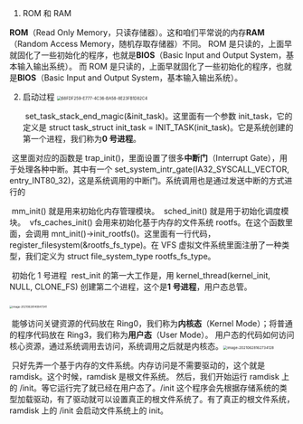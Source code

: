 1. ROM 和 RAM	

**ROM**（Read Only Memory，只读存储器）。这和咱们平常说的内存**RAM**（Random Access Memory，随机存取存储器）不同。
ROM 是只读的，上面早就固化了一些初始化的程序，也就是**BIOS**（Basic Input and Output System，基本输入输出系统）。
而 ROM 是只读的，上面早就固化了一些初始化的程序，也就是**BIOS**（Basic Input and Output System，基本输入输出系统）。

2. 启动过程
   <img src="/Users/wangfusheng/Library/Containers/com.tencent.qq/Data/Library/Application Support/QQ/Users/479526723/QQ/Temp.db/68FDF259-E777-4C36-BA58-8E23FB1D82C4.png" alt="68FDF259-E777-4C36-BA58-8E23FB1D82C4" style="zoom:50%;" />

   ​	set_task_stack_end_magic(&init_task)。这里面有一个参数 init_task，它的定义是 struct task_struct init_task = INIT_TASK(init_task)。它是系统创建的第一个进程，我们称为**0 号进程**。

​		这里面对应的函数是 trap_init()，里面设置了很多**中断门**（Interrupt Gate），用于处理各种中断。其中有一个 set_system_intr_gate(IA32_SYSCALL_VECTOR, entry_INT80_32)，这是系统调用的中断门。系统调用也是通过发送中断的方式进行的

​		mm_init() 就是用来初始化内存管理模块。
​		sched_init() 就是用于初始化调度模块。
​		vfs_caches_init() 会用来初始化基于内存的文件系统 rootfs。在这个函数里面，会调用 mnt_init()->init_rootfs()。这里面有一行代码，register_filesystem(&rootfs_fs_type)。在 VFS 虚拟文件系统里面注册了一种类型，我们定义为 struct file_system_type rootfs_fs_type。

​		初始化 1 号进程
​		rest_init 的第一大工作是，用 kernel_thread(kernel_init, NULL, CLONE_FS) 创建第二个进程，这个是**1 号进程**，用户态总管。

​		<img src="/Users/wangfusheng/Library/Application Support/typora-user-images/image-20210628140847341.png" alt="image-20210628140847341" style="zoom:33%;" />

​		能够访问关键资源的代码放在 Ring0，我们称为**内核态**（Kernel Mode）；将普通的程序代码放在 Ring3，我们称为**用户态**（User Mode）。
​		用户态的代码如何访问核心资源，通过系统调用去访问，系统调用之后就是内核态。
​		<img src="/Users/wangfusheng/Library/Application Support/typora-user-images/image-20210628162734128.png" alt="image-20210628162734128" style="zoom:45%;" />

​		只好先弄一个基于内存的文件系统。内存访问是不需要驱动的，这个就是 ramdisk。这个时候，ramdisk 是根文件系统。
然后，我们开始运行 ramdisk 上的 /init。等它运行完了就已经在用户态了。/init 这个程序会先根据存储系统的类型加载驱动，有了驱动就可以设置真正的根文件系统了。有了真正的根文件系统，ramdisk 上的 /init 会启动文件系统上的 init。

​	
